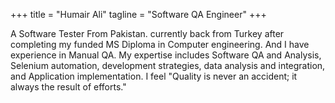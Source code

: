 +++
title = "Humair Ali"
tagline = "Software QA Engineer"
+++

A Software Tester From Pakistan. currently back from Turkey after completing my funded MS Diploma in Computer engineering. And I have experience in Manual QA. My expertise includes Software QA and Analysis, Selenium automation,  development strategies, data analysis and integration, and Application implementation. I feel "Quality is never an accident; it always the result of efforts."
